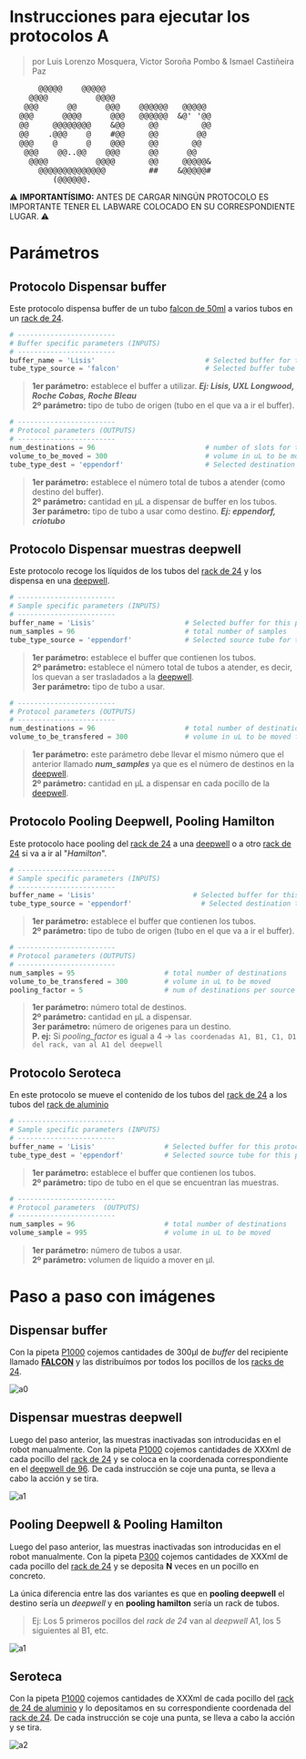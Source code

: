 # Instrucciones para ejecutar los protocolos A
> por Luis Lorenzo Mosquera, Victor Soroña Pombo & Ismael Castiñeira Paz 
<pre>
      @@@@@    @@@@@
    @@@@          @@@@
   @@@      @@      @@@    @@@@@@   @@@@@
  @@@      @@@@      @@@   @@@@@@  &amp;@&apos; &apos;@@
  @@     @@@@@@@@    &amp;@@     @@         @@
  @@    .@@@    @    #@@     @@        @@
  @@@    @      @    @@@     @@       @@
   @@@    @@..@@    @@@      @@      @@
    @@@@          @@@@       @@     @@@@@&amp;
      @@@@@@@@@@@@@@         ##    &amp;@@@@@#
         (@@@@@@.
</pre>

:warning: **IMPORTANTÍSIMO:** ANTES DE CARGAR NINGÚN PROTOCOLO ES IMPORTANTE TENER EL LABWARE COLOCADO EN SU CORRESPONDIENTE LUGAR. :warning:


# Parámetros

## Protocolo **Dispensar buffer**

Este protocolo dispensa buffer de un tubo [falcon de 50ml](/labware.md/#falcon50) a varios tubos en un [rack de 24](labware.md/#rack24).

```py
# ------------------------
# Buffer specific parameters (INPUTS)
# ------------------------
buffer_name = 'Lisis'                           # Selected buffer for this protocol
tube_type_source = 'falcon'                     # Selected buffer tube for this protocol
```

> **1er parámetro:** establece el buffer a utilizar. ***Ej: Lisis, UXL Longwood, Roche Cobas, Roche Bleau***  
**2º parámetro:** tipo de tubo de origen (tubo en el que va a ir el buffer).

```py
# ------------------------
# Protocol parameters (OUTPUTS)
# ------------------------
num_destinations = 96                           # number of slots for the destination rack
volume_to_be_moved = 300                        # volume in uL to be moved from 1 source to 1 destination
tube_type_dest = 'eppendorf'                    # Selected destination tube for this protocol
```

> **1er parámetro:** establece el número total de tubos a atender (como destino del buffer).  
**2º parámetro:** cantidad en µL a dispensar de buffer en los tubos.  
**3er parámetro:** tipo de tubo a usar como destino. ***Ej: eppendorf, criotubo***


## Protocolo **Dispensar muestras deepwell**

Este protocolo recoge los líquidos de los tubos del [rack de 24](labware.md/#rack24) y los dispensa en una [deepwell](labware.md/#deepwell2ml).

```py
# ------------------------
# Sample specific parameters (INPUTS)
# ------------------------
buffer_name = 'Lisis'                      # Selected buffer for this protocol
num_samples = 96                           # total number of samples
tube_type_source = 'eppendorf'             # Selected source tube for this protocol
```

> **1er parámetro:** establece el buffer que contienen los tubos.  
**2º parámetro:** establece el número total de tubos a atender, es decir, los quevan a ser trasladados a la [deepwell](labware.md/#deepwell2ml).  
**3er parámetro:** tipo de tubo a usar.

```py
# ------------------------
# Protocol parameters (OUTPUTS)
# ------------------------
num_destinations = 96                      # total number of destinations
volume_to_be_transfered = 300              # volume in uL to be moved from 1 source to 1 destination
```

> **1er parámetro:** este parámetro debe llevar el mismo número que el anterior llamado ***num_samples*** ya que es el número de destinos en la [deepwell](labware.md/#deepwell2ml).  
**2º parámetro:** cantidad en µL a dispensar en cada pocillo de la [deepwell](labware.md/#deepwell2ml).


## Protocolo **Pooling Deepwell, Pooling Hamilton**

Este protocolo hace pooling del [rack de 24](labware.md/#rack24) a una [deepwell](labware.md/#deepwell2ml) o a otro [rack de 24](labware.md/#rack24) si va a ir al "*Hamilton*".

```py
# ------------------------
# Sample specific parameters (INPUTS)
# ------------------------
buffer_name = 'Lisis'                        # Selected buffer for this protocol
tube_type_source = 'eppendorf'                 # Selected destination tube for this protocol                        # Selected buffer for this protocol
```

> **1er parámetro:** establece el buffer que contienen los tubos.  
**2º parámetro:** tipo de tubo de origen (tubo en el que va a ir el buffer).

```py
# ------------------------
# Protocol parameters (OUTPUTS)
# ------------------------
num_samples = 95                      # total number of destinations
volume_to_be_transfered = 300         # volume in uL to be moved
pooling_factor = 5                    # num of destinations per source
```

> **1er parámetro:** número total de destinos.  
**2º parámetro:** cantidad en µL a dispensar.  
**3er parámetro:** número de origenes para un destino.  
**P. ej:** Si *pooling_factor* es igual a 4 -> `las coordenadas A1, B1, C1, D1 del rack, van al A1 del deepwell`


## Protocolo **Seroteca**

En este protocolo se mueve el contenido de los tubos del [rack de 24](labware.md/#rack24) a los tubos del [rack de aluminio](labware.md/#rack24_alum)

```py
# ------------------------
# Sample specific parameters (INPUTS)
# ------------------------
buffer_name = 'Lisis'                 # Selected buffer for this protocol
tube_type_dest = 'eppendorf'          # Selected source tube for this protocol
```

> **1er parámetro:** establece el buffer que contienen los tubos.  
**2º parámetro:** tipo de tubo en el que se encuentran las muestras.

```py
# ------------------------
# Protocol parameters  (OUTPUTS)
# ------------------------
num_samples = 96                      # total number of destinations
volume_sample = 995                   # volume in uL to be moved
```

> **1er parámetro:** número de tubos a usar.  
**2º parámetro:** volumen de liquido a mover en μl.

# Paso a paso con imágenes

## **Dispensar buffer**
Con la pipeta [P1000](labware.md/#puntas1000) cojemos cantidades de 300µl de *buffer* del recipiente llamado [**FALCON**](labware.md/#falcon) y las distribuímos por todos los pocillos de los [racks de 24](labware.md/#rack24).  

![a0](img/protocol_example/a0.gif)

## **Dispensar muestras deepwell**

Luego del paso anterior, las muestras inactivadas son introducidas en el robot manualmente.
Con la pipeta [P1000](labware.md/#puntas1000) cojemos cantidades de XXXml de cada pocillo del [rack de 24](labware.md/#rack24) y se coloca en la coordenada correspondiente en el [deepwell  de 96](labware.md/#deepwell2ml). De cada instrucción se coje una punta, se lleva a cabo la acción y se tira.  

![a1](img/protocol_example/a1-1.gif)

## **Pooling Deepwell** & **Pooling Hamilton**

Luego del paso anterior, las muestras inactivadas son introducidas en el robot manualmente.
Con la pipeta [P300](labware.md/#puntas300) cojemos cantidades de XXXml de cada pocillo del [rack de 24](labware.md/#rack24) y se deposita **N** veces en un pocillo en concreto.

La única diferencia entre las dos variantes es que en **pooling deepwell** el destino sería un *deepwell* y en **pooling hamilton** sería un rack de tubos.
> Ej: Los 5 primeros pocillos del *rack de 24* van al *deepwell* A1, los 5 siguientes al B1, etc.  

![a1](img/protocol_example/a1-2.gif)

## **Seroteca**

Con la pipeta [P1000](labware.md/#puntas1000) cojemos cantidades de XXXml de cada pocillo del [rack de 24 de aluminio](labware.md/#rack24_alum) y lo depositamos en su correspondiente coordenada del [rack de 24](labware.md/#rack24). De cada instrucción se coje una punta, se lleva a cabo la acción y se tira.  

![a2](img/protocol_example/a2.gif)